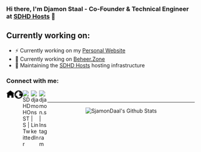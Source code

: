 ### Hi there, I'm Djamon Staal - Co-Founder & Technical Engineer at [SDHD Hosts][website] 👋

## Currently working on:
- ⚡ Currently working on my [Personal Website][personal-webiste]
- 🔧 Currently working on [Beheer.Zone][beheerzone-cp]
- 👷 Maintaining the [SDHD Hosts][website] hosting infrastructure

### Connect with me:

[<img align="left" alt="Personal Website" width="22px" src="https://raw.githubusercontent.com/iconic/open-iconic/master/svg/home.svg" />][personal-webiste]
[<img align="left" alt="SDHD Hosts" width="22px" src="https://raw.githubusercontent.com/iconic/open-iconic/master/svg/globe.svg" />][website]
[<img align="left" alt="SDHDHOSTS | Twitter" width="22px" src="https://cdn.jsdelivr.net/npm/simple-icons@v3/icons/twitter.svg" />][twitter]
[<img align="left" alt="djamons | LinkedIn" width="22px" src="https://cdn.jsdelivr.net/npm/simple-icons@v3/icons/linkedin.svg" />][linkedin]
[<img align="left" alt="djamon.s | Instagram" width="22px" src="https://cdn.jsdelivr.net/npm/simple-icons@v3/icons/instagram.svg" />][instagram]

<br />

---
<p align="center">
  <img alt="SjamonDaal's Github Stats" src="https://github-readme-stats.vercel.app/api?username=SjamonDaal&show_icons=true&hide_border=true" />
</p>

[website]: https://www.sdhd.nl
[personal-webiste]: https://www.djamonstaal.nl
[beheerzone-cp]: https://beheer.zone/
[twitter]: https://twitter.com/SDHDHOSTS
[instagram]: https://instagram.com/djamon.s
[linkedin]: https://www.linkedin.com/in/djamons/
